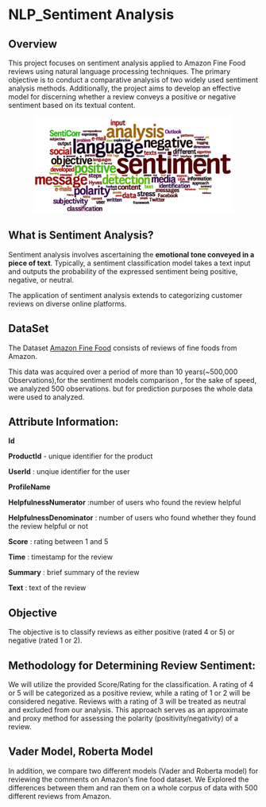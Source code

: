 # NLP_Sentiment Analysis

## Overview

This project focuses on sentiment analysis applied to Amazon Fine Food reviews using natural language processing techniques. The primary objective is to conduct a comparative analysis of two widely used sentiment analysis methods. Additionally, the project aims to develop an effective model for discerning whether a review conveys a positive or negative sentiment based on its textual content.


<p align="center">
    <img width="400" src="sentiment_analysis.webp" alt="Material Bread logo">
</p>

## What is Sentiment Analysis?
Sentiment analysis involves ascertaining the **emotional tone conveyed in a piece of text**. Typically, a sentiment classification model takes a text input and outputs the probability of the expressed sentiment being positive, negative, or neutral.

The application of sentiment analysis extends to categorizing customer reviews on diverse online platforms.


## DataSet
The Dataset  [Amazon Fine Food](https://www.kaggle.com/snap/amazon-fine-food-reviews) consists of reviews of fine foods from Amazon. 

This data was acquired over a period of more than 10 years(~500,000 Observations),for the sentiment models comparison , for the sake of speed, we analyzed 500 observations. but for prediction purposes  the whole data were used to analyzed.

## Attribute Information:

**Id**


**ProductId** - unique identifier for the product


**UserId** : unqiue identifier for the user


**ProfileName**


**HelpfulnessNumerator** :number of users who found the review helpful


**HelpfulnessDenominator** : number of users who found whether they found the review helpful or not


**Score** : rating between 1 and 5


**Time** : timestamp for the review


**Summary** : brief summary of the review


**Text** : text of the review

## Objective

The objective is to classify reviews as either positive (rated 4 or 5) or negative (rated 1 or 2).

## Methodology for Determining Review Sentiment:

We will utilize the provided Score/Rating for the classification. A rating of 4 or 5 will be categorized as a positive review, while a rating of 1 or 2 will be considered negative. Reviews with a rating of 3 will be treated as neutral and excluded from our analysis. This approach serves as an approximate and proxy method for assessing the polarity (positivity/negativity) of a review.


## Vader Model, Roberta Model
In addition, we compare two different models (Vader and Roberta model) for reviewing the comments on Amazon's fine food dataset.
We Explored the differences between them and ran them on a whole corpus of data with 500 different reviews from Amazon.




